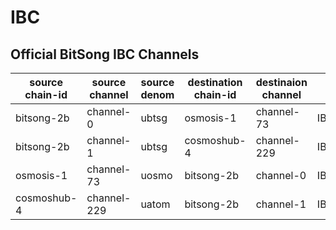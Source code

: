 # IBC

## Official BitSong IBC Channels

| source chain-id | source channel | source denom | destination chain-id | destinaion channel | IBC token-address on destinaion chain                                |
| --------------- | -------------- | ------------ | -------------------- | ------------------ | -------------------------------------------------------------------- |
| bitsong-2b      | channel-0      | ubtsg        | osmosis-1            | channel-73         | IBC/4E5444C35610CC76FC94E7F7886B93121175C28262DDFDDE6F84E82BF2425452 |
| bitsong-2b      | channel-1      | ubtsg        | cosmoshub-4          | channel-229        | IBC/E7D5E9D0E9BF8B7354929A817DD28D4D017E745F638954764AA88522A7A409EC |
| osmosis-1       | channel-73     | uosmo        | bitsong-2b           | channel-0          | IBC/ED07A3391A112B175915CD8FAF43A2DA8E4790EDE12566649D0C2F97716B8518 |
| cosmoshub-4     | channel-229    | uatom        | bitsong-2b           | channel-1          | IBC/C4CFF46FD6DE35CA4CF4CE031E643C8FDC9BA4B99AE598E9B0ED98FE3A2319F9 |
